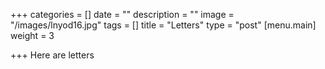 +++
categories = []
date = ""
description = ""
image = "/images/lnyod16.jpg"
tags = []
title = "Letters"
type = "post"
[menu.main]
weight = 3

+++
Here are letters